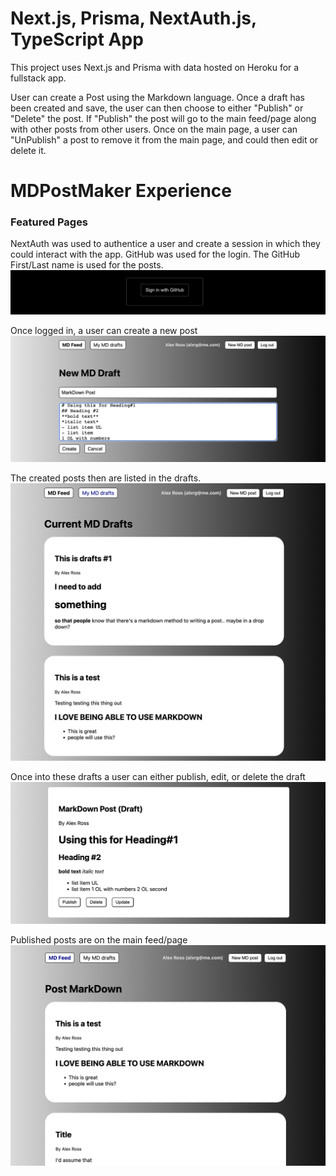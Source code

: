 # Next.js, Prisma, NextAuth.js, TypeScript App

This project uses Next.js and Prisma with data hosted on Heroku for a fullstack app.

User can create a Post using the Markdown language. Once a draft has been created and save, the user can then choose to either "Publish" or "Delete" the post. If "Publish" the post will go to the main feed/page along with other posts from other users. Once on the main page, a user can "UnPublish" a post to remove it from the main page, and could then edit or delete it.

# MDPostMaker Experience

### Featured Pages

NextAuth was used to authentice a user and create a session in which they could interact with the app. GitHub was used for the login. The GitHub First/Last name is used for the posts.
![LogIn](/postmaker1.png)

Once logged in, a user can create a new post
![Create New Post](/postmaker2.png)

The created posts then are listed in the drafts.
![Draft Page](/postmaker3.png)

Once into these drafts a user can either publish, edit, or delete the draft
![Main Feed/Page](/postmaker4.png)

Published posts are on the main feed/page
![Main Feed/Page](/postmaker5.png)
